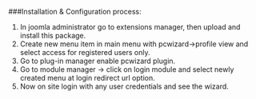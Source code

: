 ###Installation & Configuration process:

1. In joomla administrator go to extensions manager, then upload and install this package.
2. Create new menu item in main menu with pcwizard->profile view and select access for registered users only.
3. Go to plug-in manager enable pcwizard plugin.
4. Go to module manager -> click on login module and select newly created menu at login redirect url option.
5. Now on site login with any user credentials and see the wizard.

